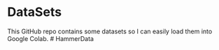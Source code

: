 # DataSets

This GitHub repo contains some datasets so I can easily load them into Google Colab. # HammerData
